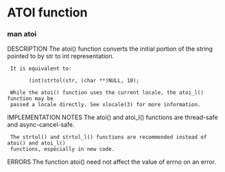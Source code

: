 # ATOI function

### man atoi

DESCRIPTION
     The atoi() function converts the initial portion of the string pointed to by str to
     int representation.

     It is equivalent to:

           (int)strtol(str, (char **)NULL, 10);

     While the atoi() function uses the current locale, the atoi_l() function may be
     passed a locale directly. See xlocale(3) for more information.

IMPLEMENTATION NOTES
     The atoi() and atoi_l() functions are thread-safe and async-cancel-safe.

     The strtol() and strtol_l() functions are recommended instead of atoi() and atoi_l()
     functions, especially in new code.

ERRORS
     The function atoi() need not affect the value of errno on an error.
